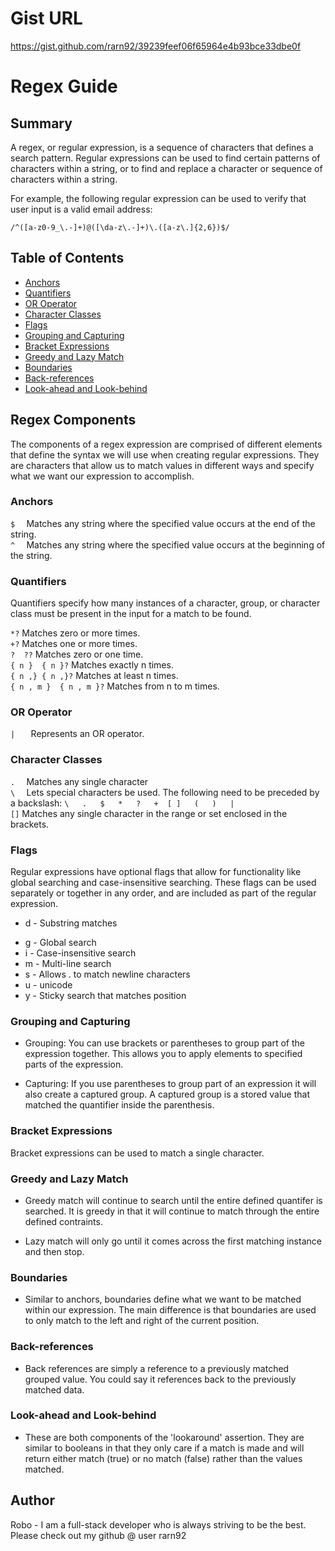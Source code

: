 # Gist URL

https://gist.github.com/rarn92/39239feef06f65964e4b93bce33dbe0f

# Regex Guide

## Summary

A regex, or regular expression, is a sequence of characters that defines a search pattern. Regular expressions can be used to find certain patterns of characters within a string, or to find and replace a character or sequence of characters within a string.

For example, the following regular expression can be used to verify that user input is a valid email address:

`/^([a-z0-9_\.-]+)@([\da-z\.-]+)\.([a-z\.]{2,6})$/`

## Table of Contents

- [Anchors](#anchors)
- [Quantifiers](#quantifiers)
- [OR Operator](#or-operator)
- [Character Classes](#character-classes)
- [Flags](#flags)
- [Grouping and Capturing](#grouping-and-capturing)
- [Bracket Expressions](#bracket-expressions)
- [Greedy and Lazy Match](#greedy-and-lazy-match)
- [Boundaries](#boundaries)
- [Back-references](#back-references)
- [Look-ahead and Look-behind](#look-ahead-and-look-behind)

## Regex Components

The components of a regex expression are comprised of different elements that define the syntax we will use when creating regular expressions. They are characters that allow us to match values in different ways and specify what we want our expression to accomplish.

### Anchors

`$  `	Matches any string where the specified value occurs at the end of the string.  
`^  `	Matches any string where the specified value occurs at the beginning of the string.  

### Quantifiers

Quantifiers specify how many instances of a character, group, or character class must be present in the input for a match to be found.

`*?`	Matches zero or more times.  
`+?`	Matches one or more times.  
`?	??`	Matches zero or one time.  
`{ n }	{ n }?`	Matches exactly n times.  
`{ n ,}	{ n ,}?`	Matches at least n times.  
`{ n , m }	{ n , m }?`	Matches from n to m times.  

### OR Operator

`|   `	Represents an OR operator.  

### Character Classes

`.  `	Matches any single character  
`\  ` Lets special characters be used. The following need to be preceded by a backslash: `\   .   $   *   ?   +  [ ]   (   )   |  `  
`[]`	Matches any single character in the range or set enclosed in the brackets.  

### Flags

Regular expressions have optional flags that allow for functionality like global searching and case-insensitive searching. These flags can be used separately or together in any order, and are included as part of the regular expression.

* d - Substring matches
+ g	- Global search
+ i	- Case-insensitive search
+ m	- Multi-line search
+ s	- Allows . to match newline characters
+ u	- unicode
+ y	- Sticky search that matches position

### Grouping and Capturing

* Grouping: You can use brackets or parentheses to group part of the expression together. This allows you to apply elements to specified parts of the expression.  
+ Capturing: If you use parentheses to group part of an expression it will also create a captured group. A captured group is a stored value that matched the quantifier inside the parenthesis.

### Bracket Expressions

Bracket expressions can be used to match a single character.

### Greedy and Lazy Match

* Greedy match will continue to search until the entire defined quantifer is searched. It is greedy in that it will continue to match through the entire defined contraints.
+ Lazy match will only go until it comes across the first matching instance and then stop.

### Boundaries

* Similar to anchors, boundaries define what we want to be matched within our expression. The main difference is that boundaries are used to only match to the left and right of the current position.

### Back-references

* Back references are simply a reference to a previously matched grouped value. You could say it references back to the previously matched data.

### Look-ahead and Look-behind

* These are both components of the 'lookaround' assertion. They are similar to booleans in that they only care if a match is made and will return either match (true) or no match (false) rather than the values matched.

## Author
Robo - I am a full-stack developer who is always striving to be the best. Please check out my github @ user rarn92
